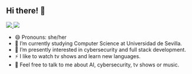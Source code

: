 ## Hi there! 👋

<p>
  <a href="https://www.linkedin.com/in/marta-de-la-calle/">
    <img src="https://img.shields.io/badge/-martadelacalle-blue?style=flat-square&logo=Linkedin&logoColor=white&link=https://www.linkedin.com/in/marta-de-la-calle/">
  <a/>
   <a href="mailto:martadelacalle2003@gmail.com">
    <img src="https://img.shields.io/badge/-martadelacalle2003@gmail.com-c14438?style=flat-square&logo=Gmail&logoColor=white&link=mailto:martadelacalle2003@gmail.com">
   <a/>
</p>
     
- 😄 Pronouns: she/her  
- 🌱 I’m currently studying Computer Science at Universidad de Sevilla.
- 🔭 I’m presently interested in cybersecurity and full stack development. 
- ⚡ I like to watch tv shows and learn new languages.
-  💭 Feel free to talk to me about AI, cybersecurity, tv shows or music.
